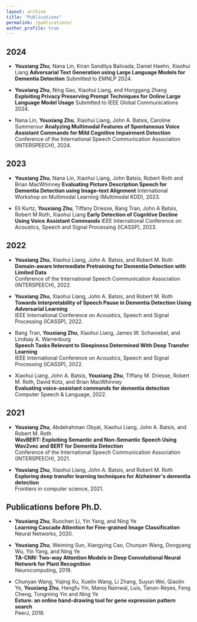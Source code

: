 ```yaml
---
layout: archive
title: "Publications"
permalink: /publications/
author_profile: true
---
```


## 2024

- __Youxiang Zhu__, Nana Lin, Kiran Sandilya Balivada, Daniel Haehn, Xiaohui Liang
**Adversarial Text Generation using Large Language Models for Dementia Detection**
Submitted to EMNLP 2024.


- __Youxiang Zhu__, Ning Gao, Xiaohui Liang, and Honggang Zhang 
**Exploiting Privacy Preserving Prompt Techniques for Online Large Language Model Usage**
Submitted to IEEE Global Communications 2024.


- Nana Lin, __Youxiang Zhu__, Xiaohui Liang, John A. Batsis, Caroline Summerour
**Analyzing Multimodal Features of Spontaneous Voice Assistant Commands for Mild Cognitive Impairment Detection**
Conference of the International Speech Communication Association (INTERSPEECH), 2024.

## 2023

- __Youxiang Zhu__, Nana Lin, Xiaohui Liang, John Batsis, Robert Roth and Brian MacWhinney 
**Evaluating Picture Description Speech for Dementia Detection using Image-text Alignment**
International Workshop on Multimodal Learning (Multimodal KDD), 2023.

- Eli Kurtz, __Youxiang Zhu__, Tiffany Driesse, Bang Tran, John A Batsis, Robert M Roth, Xiaohui Liang
**Early Detection of Cognitive Decline Using Voice Assistant Commands**
IEEE International Conference on Acoustics, Speech and Signal Processing (ICASSP), 2023.


## 2022

- __Youxiang Zhu__, Xiaohui Liang, John A. Batsis, and Robert M. Roth  
**Domain-aware Intermediate Pretraining for Dementia Detection with Limited Data**  
Conference of the International Speech Communication Association (INTERSPEECH), 2022.  

- __Youxiang Zhu__, Xiaohui Liang, John A. Batsis, and Robert M. Roth  
**Towards Interpretability of Speech Pause in Dementia Detection Using Adversarial Learning**  
IEEE International Conference on Acoustics, Speech and Signal Processing (ICASSP), 2022.  

- Bang Tran, __Youxiang Zhu__, Xiaohui Liang, James W. Schwoebel, and Lindsay A. Warrenburg  
**Speech Tasks Relevant to Sleepiness Determined With Deep Transfer Learning**  
IEEE International Conference on Acoustics, Speech and Signal Processing (ICASSP), 2022.  

- Xiaohui Liang, John A. Batsis, __Youxiang Zhu__, Tiffany M. Driesse, Robert M. Roth, David Kotz, and Brian MacWhinney  
**Evaluating voice-assistant commands for dementia detection**  
Computer Speech \& Language, 2022.  

## 2021

- __Youxiang Zhu__, Abdelrahman Obyat, Xiaohui Liang, John A. Batsis, and Robert M. Roth  
**WavBERT: Exploiting Semantic and Non-Semantic Speech Using Wav2vec and BERT for Dementia Detection**  
Conference of the International Speech Communication Association (INTERSPEECH), 2021.  

- __Youxiang Zhu__, Xiaohui Liang, John A. Batsis, and Robert M. Roth  
**Exploring deep transfer learning techniques for Alzheimer's dementia detection**  
Frontiers in computer science, 2021.  


## Publications before Ph.D.

- __Youxiang Zhu__, Ruochen Li, Yin Yang, and Ning Ye  
**Learning Cascade Attention for Fine-grained Image Classification**  
Neural Networks, 2020.  

- __Youxiang Zhu__, Weiming Sun, Xiangying Cao, Chunyan Wang, Dongyang Wu, Yin Yang, and Ning Ye  
**TA-CNN: Two-way Attention Models in Deep Convolutional Neural Network for Plant Recognition**  
Neurocomputing, 2019.  

- Chunyan Wang, Yiqing Xu, Xuelin Wang, Li Zhang, Suyun Wei, Qiaolin Ye, __Youxiang Zhu__, Hengfu Yin, Manoj Nainwal, Luis, Tanon-Reyes, Feng Cheng, Tongming Yin and Ning Ye  
**Esture: an online hand-drawing tool for gene expression pattern search**  
PeerJ, 2018.  
